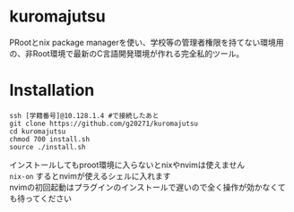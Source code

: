 # kuromajutsu
PRootとnix package managerを使い、学校等の管理者権限を持てない環境用の、非Root環境で最新のC言語開発環境が作れる完全私的ツール。

# Installation
```
ssh [学籍番号]@10.128.1.4 #で接続したあと
git clone https://github.com/g20271/kuromajutsu
cd kuromajutsu
chmod 700 install.sh
source ./install.sh
```

インストールしてもproot環境に入らないとnixやnvimは使えません  
`nix-on`
するとnvimが使えるシェルに入れます  
nvimの初回起動はプラグインのインストールで遅いので全く操作が効かなくても待ってください  
